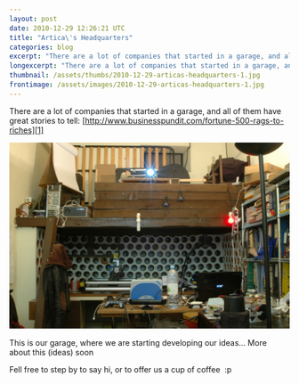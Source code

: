 ```yaml
---
layout: post
date: 2010-12-29 12:26:21 UTC
title: "Artica\'s Headquarters"
categories: blog
excerpt: "There are a lot of companies that started in a garage, and all of them have great stories to tell: http://www.businesspundit.com/fortune-500-rags-to-riches/"
longexcerpt: "There are a lot of companies that started in a garage, and all of them have great stories to tell: http://www.businesspundit.com/fortune-500-rags-to-riches/This is our garage, where we are starting developing our ideas... More about this (ideas) soon"
thumbnail: /assets/thumbs/2010-12-29-articas-headquarters-1.jpg
frontimage: /assets/images/2010-12-29-articas-headquarters-1.jpg
---
```


There are a lot of companies that started in a garage, and all of them have great stories to tell: [http://www.businesspundit.com/fortune-500-rags-to-riches][1]

[![](/assets/images/2010-12-29-articas-headquarters-1.jpg)][2]

This is our garage, where we are starting developing our ideas... More about this (ideas) soon

Fell free to step by to say hi, or to offer us a cup of coffee  :p

[1]: http://www.businesspundit.com/fortune-500-rags-to-riches/
[2]: http://www.artica.cc/blog/wp-content/uploads/2010/12/DSC_2093.jpg